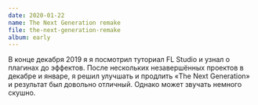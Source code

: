 ```yaml
---
date: 2020-01-22
name: The Next Generation remake
file: the-next-generation-remake
album: early
---
```


В конце декабря 2019 я я посмотрил туториал FL Studio и узнал о плагинах до эффектов. После нескольких незавершённых проектов в декабре и январе, я решил улучшать и продлить «The Next Generation» и результат был довольно отличный. Однако может звучать немного скушно.
